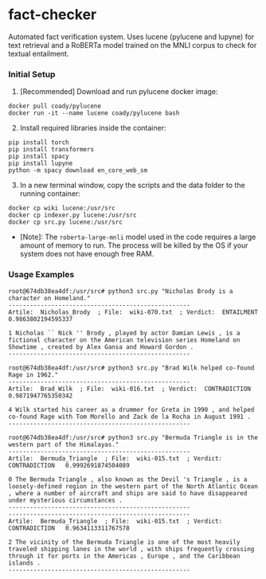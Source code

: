 # fact-checker
Automated fact verification system. Uses lucene (pylucene and lupyne) for text retrieval and a RoBERTa model trained on the MNLI corpus to check for textual entailment.

### Initial Setup

1. [Recommended] Download and run pylucene docker image:
```
docker pull coady/pylucene
docker run -it --name lucene coady/pylucene bash
```

2. Install required libraries inside the container:
```
pip install torch
pip install transformers
pip install spacy
pip install lupyne
python -m spacy download en_core_web_sm
```

3. In a new terminal window, copy the scripts and the data folder to the running container:
```
docker cp wiki lucene:/usr/src
docker cp indexer.py lucene:/usr/src
docker cp src.py lucene:/usr/src
```

* [Note]: The `roberta-large-mnli` model used in the code requires a large amount of memory to run. The process will be killed by the OS if your system does not have enough free RAM.

### Usage Examples

```
root@674db38ea4df:/usr/src# python3 src.py "Nicholas Brody is a character on Homeland."
---------------------------------------------------
Artile:  Nicholas_Brody  ; File:  wiki-070.txt  ; Verdict:  ENTAILMENT   0.9863802194595337

1 Nicholas `` Nick '' Brody , played by actor Damian Lewis , is a fictional character on the American television series Homeland on Showtime , created by Alex Gansa and Howard Gordon .
---------------------------------------------------
```
```
root@674db38ea4df:/usr/src# python3 src.py "Brad Wilk helped co-found Rage in 1962."
---------------------------------------------------
Artile:  Brad_Wilk  ; File:  wiki-016.txt  ; Verdict:  CONTRADICTION   0.9871947765350342

4 Wilk started his career as a drummer for Greta in 1990 , and helped co-found Rage with Tom Morello and Zack de la Rocha in August 1991 .
---------------------------------------------------
```
```
root@674db38ea4df:/usr/src# python3 src.py "Bermuda Triangle is in the western part of the Himalayas."
---------------------------------------------------
Artile:  Bermuda_Triangle  ; File:  wiki-015.txt  ; Verdict:  CONTRADICTION   0.9992691874504089

0 The Bermuda Triangle , also known as the Devil 's Triangle , is a loosely-defined region in the western part of the North Atlantic Ocean , where a number of aircraft and ships are said to have disappeared under mysterious circumstances .
---------------------------------------------------
---------------------------------------------------
Artile:  Bermuda_Triangle  ; File:  wiki-015.txt  ; Verdict:  CONTRADICTION   0.9634113311767578

2 The vicinity of the Bermuda Triangle is one of the most heavily traveled shipping lanes in the world , with ships frequently crossing through it for ports in the Americas , Europe , and the Caribbean islands .
---------------------------------------------------
```
